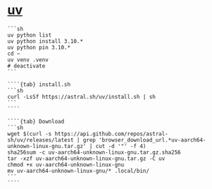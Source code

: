 # [uv](https://docs.astral.sh/uv/)

````{tab} Arch
```sh
uv python list
uv python install 3.10.*
uv python pin 3.10.*
cd ~
uv venv .venv
# deactivate
```
````

`````{tab} Ubuntu 24 ARM [^1]
````{tab} install.sh
```sh
curl -LsSf https://astral.sh/uv/install.sh | sh
```
````

````{tab} Download
```sh
wget $(curl -s https://api.github.com/repos/astral-sh/uv/releases/latest | grep 'browser_download_url.*uv-aarch64-unknown-linux-gnu.tar.gz' | cut -d '"' -f 4)
sha256sum -c uv-aarch64-unknown-linux-gnu.tar.gz.sha256
tar -xzf uv-aarch64-unknown-linux-gnu.tar.gz -C uv
chmod +x uv-aarch64-unknown-linux-gnu
mv uv-aarch64-unknown-linux-gnu/* .local/bin/
```
````
`````

[^1]: [Installing uv](https://docs.astral.sh/uv/getting-started/installation/)